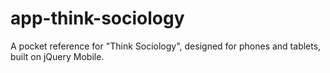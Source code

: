 app-think-sociology
=============================

A pocket reference for "Think Sociology", designed for phones and tablets, built on jQuery Mobile.



